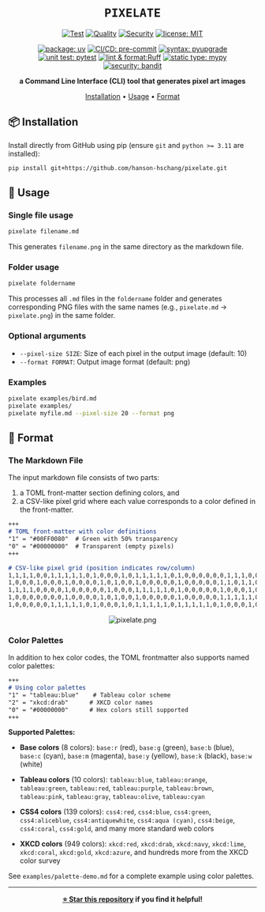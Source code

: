 <div align=center>

# `PIXELATE`

[![Test](https://github.com/hanson-hschang/pixelate/actions/workflows/test.yml/badge.svg)](https://github.com/hanson-hschang/pixelate/actions/workflows/test.yml)
[![Quality](https://github.com/hanson-hschang/pixelate/actions/workflows/quality.yml/badge.svg)](https://github.com/hanson-hschang/pixelate/actions/workflows/quality.yml)
[![Security](https://github.com/hanson-hschang/pixelate/actions/workflows/security.yml/badge.svg)](https://github.com/hanson-hschang/pixelate/actions/workflows/security.yml)
[![license: MIT](https://img.shields.io/badge/license-MIT-yellow)](https://opensource.org/licenses/MIT)

[![package: uv](https://img.shields.io/endpoint?url=https://raw.githubusercontent.com/astral-sh/uv/main/assets/badge/v0.json)](https://docs.astral.sh/uv/)
[![CI/CD: pre-commit](https://img.shields.io/badge/CI/CD-pre--commit-FAB040?logo=pre-commit)](https://pre-commit.com/)
[![syntax: pyupgrade](https://img.shields.io/badge/syntax-pyupgrade-blue?logo=pyupgrade)](https://github.com/pyupgrade/pyupgrade)
[![unit test: pytest](https://img.shields.io/badge/unit_test-pytest-0A9EDC?logo=pytest)](https://docs.pytest.org/)
[![lint & format:Ruff](https://img.shields.io/endpoint?url=https://raw.githubusercontent.com/astral-sh/ruff/main/assets/badge/v2.json)](https://github.com/astral-sh/ruff)
[![static type: mypy](https://img.shields.io/badge/static_type-mypy-blue)](https://mypy-lang.org/)
[![security: bandit](https://img.shields.io/badge/security-bandit-yellow)](https://bandit.readthedocs.io/)


**a Command Line Interface (CLI) tool that generates pixel art images**

[Installation](#-installation) • [Usage](#-usage) • [Format](#-format)

</div>


## 📦 Installation

Install directly from GitHub using pip (ensure `git` and `python >= 3.11` are installed):

```bash
pip install git+https://github.com/hanson-hschang/pixelate.git
```

## 📝 Usage

### Single file usage
```bash
pixelate filename.md
```
This generates `filename.png` in the same directory as the markdown file.

### Folder usage
```bash
pixelate foldername
```
This processes all `.md` files in the `foldername` folder and generates corresponding PNG files with the same names (e.g., `pixelate.md` -> `pixelate.png`) in the same folder.

### Optional arguments
- `--pixel-size SIZE`: Size of each pixel in the output image (default: 10)
- `--format FORMAT`: Output image format (default: png)

### Examples
```bash
pixelate examples/bird.md
pixelate examples/
pixelate myfile.md --pixel-size 20 --format png
```

## 🎨 Format

### The Markdown File

The input markdown file consists of two parts:
  1. a TOML front-matter section defining colors, and
  2. a CSV-like pixel grid where each value corresponds to a color defined in the front-matter.

```markdown
+++
# TOML front-matter with color definitions
"1" = "#00FF0080"  # Green with 50% transparency
"0" = "#00000000"  # Transparent (empty pixels)
+++

# CSV-like pixel grid (position indicates row/column)
1,1,1,1,0,0,1,1,1,1,1,0,1,0,0,0,1,0,1,1,1,1,1,0,1,0,0,0,0,0,0,1,1,1,0,0,1,1,1,1,1,0,1,1,1,1,1
1,0,0,0,1,0,0,0,1,0,0,0,0,1,0,1,0,0,1,0,0,0,0,0,1,0,0,0,0,0,1,1,0,1,1,0,0,0,1,0,0,0,1,0,0,0,0
1,1,1,1,0,0,0,0,1,0,0,0,0,0,1,0,0,0,1,1,1,1,1,0,1,0,0,0,0,0,1,0,0,0,1,0,0,0,1,0,0,0,1,1,1,1,1
1,0,0,0,0,0,0,0,1,0,0,0,0,1,0,1,0,0,1,0,0,0,0,0,1,0,0,0,0,0,1,1,1,1,1,0,0,0,1,0,0,0,1,0,0,0,0
1,0,0,0,0,0,1,1,1,1,1,0,1,0,0,0,1,0,1,1,1,1,1,0,1,1,1,1,1,0,1,0,0,0,1,0,0,0,1,0,0,0,1,1,1,1,1
```
<div align=center>

  ![pixelate.png](examples/pixelate.png)

</div>

### Color Palettes

In addition to hex color codes, the TOML frontmatter also supports named color palettes:

```markdown
+++
# Using color palettes
"1" = "tableau:blue"    # Tableau color scheme
"2" = "xkcd:drab"      # XKCD color names
"0" = "#00000000"      # Hex colors still supported
+++
```

**Supported Palettes:**

- **Base colors** (8 colors): `base:r` (red), `base:g` (green), `base:b` (blue), `base:c` (cyan), `base:m` (magenta), `base:y` (yellow), `base:k` (black), `base:w` (white)

- **Tableau colors** (10 colors): `tableau:blue`, `tableau:orange`, `tableau:green`, `tableau:red`, `tableau:purple`, `tableau:brown`, `tableau:pink`, `tableau:gray`, `tableau:olive`, `tableau:cyan`

- **CSS4 colors** (139 colors): `css4:red`, `css4:blue`, `css4:green`, `css4:aliceblue`, `css4:antiquewhite`, `css4:aqua (cyan)`, `css4:beige`, `css4:coral`, `css4:gold`, and many more standard web colors

- **XKCD colors** (949 colors): `xkcd:red`, `xkcd:drab`, `xkcd:navy`, `xkcd:lime`, `xkcd:coral`, `xkcd:gold`, `xkcd:azure`, and hundreds more from the XKCD color survey

See `examples/palette-demo.md` for a complete example using color palettes.

---

<div align="center">

**[⭐ Star this repository](https://github.com/hanson-hschang/pixelate) if you find it helpful!**

</div>
